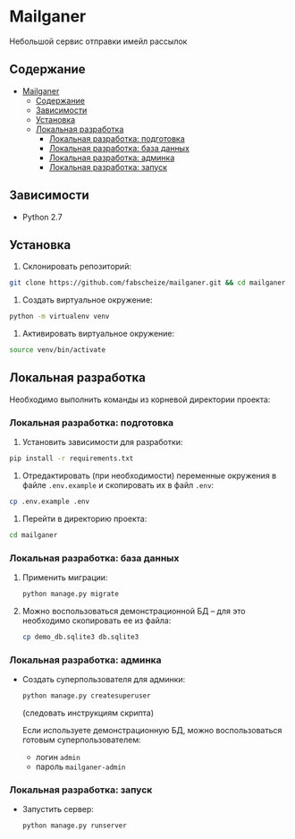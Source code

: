# Mailganer

Небольшой сервис отправки имейл рассылок

## Содержание

- [Mailganer](#mailganer)
  - [Содержание](#содержание)
  - [Зависимости](#зависимости)
  - [Установка](#установка)
  - [Локальная разработка](#локальная-разработка)
    - [Локальная разработка: подготовка](#локальная-разработка-подготовка)
    - [Локальная разработка: база данных](#локальная-разработка-база-данных)
    - [Локальная разработка: админка](#локальная-разработка-админка)
    - [Локальная разработка: запуск](#локальная-разработка-запуск)

## Зависимости

- Python 2.7

## Установка

1. Cклонировать репозиторий:

  ```bash
  git clone https://github.com/fabscheize/mailganer.git && cd mailganer
  ```

1. Создать виртуальное окружение:

  ```bash
  python -m virtualenv venv
  ```

1. Активировать виртуальное окружение:

  ```bash
  source venv/bin/activate
  ```

## Локальная разработка

Необходимо выполнить команды из корневой директории проекта:

### Локальная разработка: подготовка

1. Установить зависимости для разработки:

  ```bash
  pip install -r requirements.txt
  ```

1. Отредактировать (при необходимости) переменные окружения в файле `.env.example` и скопировать их в файл `.env`:

  ```bash
  cp .env.example .env
  ```

1. Перейти в директорию проекта:

  ```bash
  cd mailganer
  ```

### Локальная разработка: база данных

1. Применить миграции:

   ```bash
   python manage.py migrate
   ```

2. Можно воспользоваться демонстрационной БД – для это необходимо скопировать ее из файла:

   ```bash
   cp demo_db.sqlite3 db.sqlite3
   ```

### Локальная разработка: админка

- Создать суперпользователя для админки:

  ```bash
  python manage.py createsuperuser
  ```

  (следовать инструкциям скрипта)

  Если используете демонстрационную БД, можно воспользоваться готовым суперпользователем:

  - логин `admin`
  - пароль `mailganer-admin`

### Локальная разработка: запуск

- Запустить сервер:

  ```bash
  python manage.py runserver
  ```
